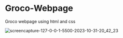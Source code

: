 # Groco-Webpage
Groco webpage using html and css

![screencapture-127-0-0-1-5500-2023-10-31-20_42_23](https://github.com/Krupat2003/Groco-Webpage/assets/138984890/2f4dd0ac-b656-459a-93fd-efef35741acf)
